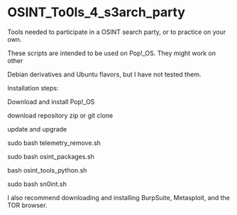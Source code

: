 # OSINT_To0ls_4_s3arch_party

Tools needed to participate in a OSINT search party, or to practice on your own.

These scripts are intended to be used on Pop!_OS. They might work on other

Debian derivatives and Ubuntu flavors, but I have not tested them.


Installation steps:


Download and install Pop!_OS

download repository zip or git clone

update and upgrade

sudo bash telemetry_remove.sh

sudo bash osint_packages.sh

bash osint_tools_python.sh

sudo bash sn0int.sh


I also recommend downloading and installing BurpSuite, Metasploit, and the TOR browser.
